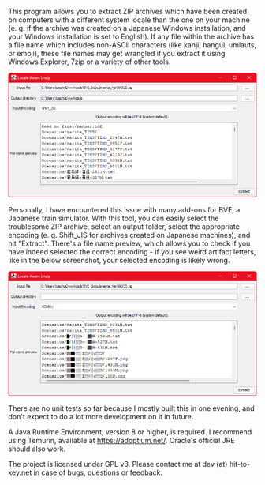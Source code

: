 This program allows you to extract ZIP archives which have been created on computers with a different system locale
than the one on your machine (e. g. if the archive was created on a Japanese Windows installation, and your Windows
installation is set to English). If any file within the archive has a file name which includes non-ASCII characters
(like kanji, hangul, umlauts, or emoji), these file names may get wrangled if you extract it using Windows Explorer, 
7zip or a variety of other tools.

![Screenshot](assets/screenshot.png)

Personally, I have encountered this issue with many add-ons for BVE, a Japanese train simulator. With this tool, you can
easily select the troublesome ZIP archive, select an output folder, select the appropriate encoding (e. g. Shift_JIS 
for archives created on Japanese machines), and hit "Extract". There's a file name preview, which allows you to check
if you have indeed selected the correct encoding - if you see weird artifact letters, like in the below screenshot, your
selected encoding is likely wrong.

![Screenshot](assets/screenshot-wrong-encoding.png)

There are no unit tests so far because I mostly built this in one evening, and don't expect to do a lot more development
on it in future.

A Java Runtime Environment, version 8 or higher, is required. I recommend using Temurin, available at 
https://adoptium.net/. Oracle's official JRE should also work.

The project is licensed under GPL v3. Please contact me at dev (at) hit-to-key.net in case of bugs, questions or 
feedback.
